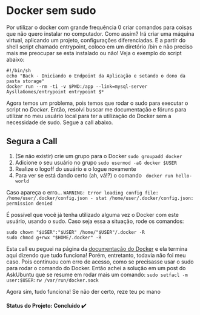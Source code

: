 # Docker sem sudo

Por utilizar o docker com grande frequência 0 criar comandos para coisas que não quero instalar no computador. Como assim?  Irá criar uma máquina virtual, aplicando um projeto, configurações diferenciadas. E a partir do shell script chamado entrypoint, coloco em um diretório /bin e não preciso mais me preocupar se esta instalado ou não! Veja o exemplo do script abaixo:

```
#!/bin/sh
echo "Back - Iniciando o Endpoint da Aplicação e setando o dono da pasta storage"
docker run --rm -ti -v $PWD:/app --link=mysql-server AysllaGomes/entrypoint entrypoint $*
```

Agora temos um problema, pois temos que rodar o sudo para executar o script no *Docker*. Então, resolvi buscar me documentação e fóruns para utilizar no meu usuário local para ter a utilização do Docker sem a necessidade de sudo. Segue a call abaixo.

## Segura a Call

1. (Se não existir) crie um grupo para o Docker
`sudo groupadd docker`
2. Adicione o seu usuário no grupo
`sudo usermod -aG docker $USER`
3. Realize o logoff do usuário e o logue novamente
4. Para ver se está dando certo (ah, vá!?) o comando
` docker run hello-world`

Caso apareça o erro...
`WARNING: Error loading config file: /home/user/.docker/config.json - stat /home/user/.docker/config.json: permission denied`

É possível que você já tenha utilizado alguma vez o Docker com este usuário, usando o sudo. Caso seja essa a situação, rode os comandos:
```
sudo chown "$USER":"$USER" /home/"$USER"/.docker -R
sudo chmod g+rwx "$HOME/.docker" -R
```

Esta call eu peguei na página da [documentação do Docker](https://docs.docker.com/engine/install/linux-postinstall/) e ela termina aqui dizendo que tudo funciona!
Porém, entretanto, todavia não foi meu caso. Pois continuou com erro de acesso, como se precisasse usar o sudo para rodar o comando do Docker.
Então achei a solução em um post do AskUbuntu que se resume em rodar mais um comando:
`sudo setfacl -m user:$USER:rw /var/run/docker.sock`

Agora sim, tudo funciona! Se não der certo, reze teu pc mano

#### Status do Projeto: Concluido :heavy_check_mark:
